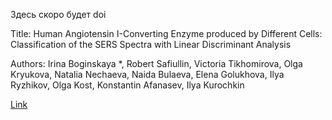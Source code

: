 Здесь скоро будет doi

Title: Human Angiotensin I-Converting Enzyme produced by Different Cells:
Classification of the SERS Spectra with Linear Discriminant Analysis

Authors: Irina Boginskaya *, Robert Safiullin, Victoria Tikhomirova, Olga
Kryukova, Natalia Nechaeva, Naida Bulaeva, Elena Golukhova, Ilya Ryzhikov,
Olga Kost, Konstantin Afanasev, Ilya Kurochkin

[Link](https://doi.org/10.3390/biomedicines10061389)
